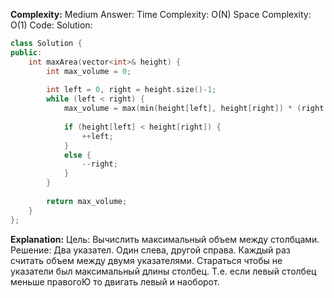 **Complexity:** Medium
Answer:
	Time Complexity: O(N)
	Space Complexity: O(1)
Code:
Solution:
```cpp
class Solution {
public:
    int maxArea(vector<int>& height) {
        int max_volume = 0;
  
        int left = 0, right = height.size()-1;
        while (left < right) {
            max_volume = max(min(height[left], height[right]) * (right - left), max_volume);
  
            if (height[left] < height[right]) {
                ++left;
            }
            else {
                --right;
            }
        }
  
        return max_volume;
    }
};
```
**Explanation:**
	Цель: Вычислить максимальный объем между столбцами.
	Решение: Два указател. Один слева, другой справа. Каждый раз считать объем между двумя указателями.
	Стараться чтобы не указатели был максимальный длины столбец.
	Т.е. если левый столбец меньше правогоЮ то двигать левый и наоборот. 